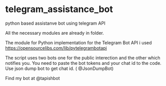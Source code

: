 # telegram_assistance_bot
python based assistanve bot using telegram API 

All the necessary modules are already in folder.

The module for Python implementation for the Telegram Bot API i used https://opensourcelibs.com/lib/pytelegrambotapi

The script uses two bots one for the public interection and the other which notifies you.
You need to paste the bot tokens and your chat id to the code.
Use json dump bot to get chat id. ( @JsonDumpBot)


Find my bot at @tapishbot

